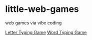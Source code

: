 # little-web-games
web games via vibe coding

[Letter Typing Game](https://tcchiang.github.io/little-web-games/falling_letters_typing_game.html)
[Word Typing Game](https://tcchiang.github.io/little-web-games/falling_words_typing_game.html)
